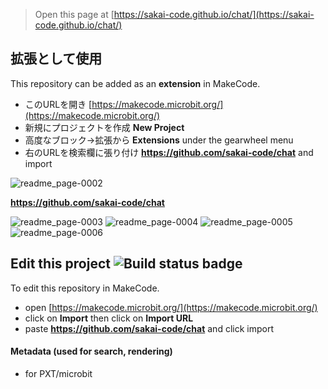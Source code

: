 
> Open this page at [https://sakai-code.github.io/chat/](https://sakai-code.github.io/chat/)

## 拡張として使用

This repository can be added as an **extension** in MakeCode.

* このURLを開き [https://makecode.microbit.org/](https://makecode.microbit.org/)
* 新規にプロジェクトを作成 **New Project**
* 高度なブロック→拡張から **Extensions** under the gearwheel menu
* 右のURLを検索欄に張り付け **https://github.com/sakai-code/chat** and import

![readme_page-0002](https://user-images.githubusercontent.com/76587090/109405762-4e9fbe80-79b7-11eb-89cf-008960ea7b97.jpg)

 **https://github.com/sakai-code/chat**


![readme_page-0003](https://user-images.githubusercontent.com/76587090/109405765-50698200-79b7-11eb-815e-e2a69981c4f0.jpg)
![readme_page-0004](https://user-images.githubusercontent.com/76587090/109405766-50698200-79b7-11eb-852b-689527ca8d5a.jpg)
![readme_page-0005](https://user-images.githubusercontent.com/76587090/109405767-51021880-79b7-11eb-8b6f-e53d9257aa61.jpg)
![readme_page-0006](https://user-images.githubusercontent.com/76587090/109405768-519aaf00-79b7-11eb-90a3-00ef2bf5df17.jpg)

## Edit this project ![Build status badge](https://github.com/sakai-code/chat/workflows/MakeCode/badge.svg)

To edit this repository in MakeCode.

* open [https://makecode.microbit.org/](https://makecode.microbit.org/)
* click on **Import** then click on **Import URL**
* paste **https://github.com/sakai-code/chat** and click import

#### Metadata (used for search, rendering)

* for PXT/microbit
<script src="https://makecode.com/gh-pages-embed.js"></script><script>makeCodeRender("{{ site.makecode.home_url }}", "{{ site.github.owner_name }}/{{ site.github.repository_name }}");</script>

